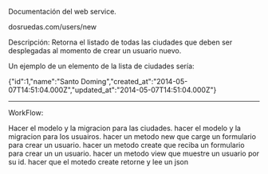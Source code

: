 Documentación del web service.

dosruedas.com/users/new

Descripción: Retorna el listado de todas las ciudades que deben ser desplegadas al momento de
crear un usuario nuevo.

Un ejemplo de un elemento de la lista de ciudades sería:

{"id":1,"name":"Santo Doming","created_at":"2014-05-07T14:51:04.000Z","updated_at":"2014-05-07T14:51:04.000Z"}

-------------------------------------------------------------------------------------------------------------------------

WorkFlow:

Hacer el modelo y la migracion para las ciudades.
hacer el modelo y la migracion para los usuairos.
hacer un metodo new que carge un formulario para crear un usuario.
    hacer un metodo create que reciba un formulario para crear un un usuario.
    hacer un metodo view que muestre un usuario por su id.
    hacer que el motedo create retorne y lee un json



